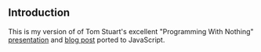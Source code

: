 Introduction
---

This is my version of of Tom Stuart's excellent "Programming With Nothing" [presentation](https://www.youtube.com/watch?v=VUhlNx_-wYk) and [blog post](http://codon.com/programming-with-nothing) ported to JavaScript.
